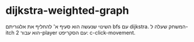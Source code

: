# dijkstra-weighted-graph

השינוי שנעשה הוא סעיף א' להחליף את אלגוריתם bfs עם dijkstra.
המשחק שעלה ל-itch הוא עבור 2-player עם הסקריפט: c-click-movement.
